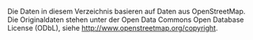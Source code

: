 Die Daten in diesem Verzeichnis basieren auf Daten aus OpenStreetMap. Die
Originaldaten stehen unter der Open Data Commons Open Database License (ODbL),
siehe http://www.openstreetmap.org/copyright.

